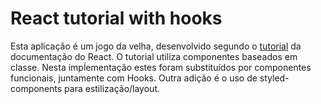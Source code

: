 # React tutorial with hooks

Esta aplicação é um jogo da velha, desenvolvido segundo o [tutorial](https://pt-br.reactjs.org/tutorial/tutorial.html) da documentação do React.
O tutorial utiliza componentes baseados em classe. Nesta impĺementação estes foram substituídos por componentes funcionais, juntamente com Hooks.
Outra adição é o uso de styled-components para estilização/layout.

